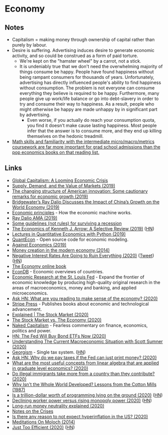 # Economy

## Notes

* Capitalism = making money through ownership of capital rather than purely by labour.
* Desire is suffering. Advertising induces desire to generate economic activity, and so could be construed as a form of paid torture.
  * We're kept on the "hamster wheel" by a carrot, not a stick.
  * It is undeniably true that we don't need the overwhelming majority of things consume be happy. People have found happiness without being rampant consumers for thousands of years. Unfortunately, advertising has directly influenced people's ability to find happiness without consumption. The problem is not everyone can consume everything they believe is required to be happy. Furthermore, many people give up work/life balance or go into debt-slavery in order to try and consume their way to happiness. As a result, people who might otherwise be happy are made unhappy by in significant part by advertising.
    * Even worse, if you actually do reach your consumption quota, you find it doesn't make cause lasting happiness. Most people infer that the answer is to consume more, and they end up killing themselves on the hedonic treadmill.
* [Math skills and familiarity with the intermediate micro/macro/metrics coursework are far more important for grad school admissions than the pop economics books on that reading list.](https://www.reddit.com/r/AskEconomics/comments/hc8q1c/ive_read_91_of_the_books_on_the_reconomics/)

## Links

* [Global Capitalism: A Looming Economic Crisis](https://www.youtube.com/watch?v=5hYKgyUU024)
* [Supply, Demand, and the Value of Markets \(2019\)](https://www.youtube.com/watch?v=PNtKXWNKGN8)
* [The changing structure of American innovation: Some cautionary remarks for economic growth \(2019\)](https://www.nber.org/chapters/c14259.pdf)
* [Bridgewater’s Ray Dalio Discusses the Impact of China’s Growth on the World Economy \(2019\)](https://www.youtube.com/watch?v=Mh0vEaac78U)
* [Economic principles](https://economicprinciples.org/) - How the economic machine works.
* [Ray Dalio AMA \(2019\)](https://www.reddit.com/r/IAmA/comments/blv3r8/im_ray_dalio_founder_of_bridgewater_associates_im/)
* [Some guidelines \(not rules\) for surviving a recession](https://www.reddit.com/r/smallbusiness/comments/crpqli/any_other_recently_started_businesses_worried/)
* [The Economics of Kenneth J. Arrow: A Selective Review \(2019\)](https://www.annualreviews.org/doi/full/10.1146/annurev-economics-080218-030323) \([HN](https://news.ycombinator.com/item?id=20817362)\)
* [Lectures in Quantitative Economics with Python \(2019\)](https://python.quantecon.org/_downloads/pdf/quantitative_economics_with_python.pdf)
* [QuantEcon](https://quantecon.org/) - Open source code for economic modeling.
* [Against Economics \(2019\)](https://www.nybooks.com/articles/2019/12/05/against-economics/)
* [Money creation in the modern economy \(2014\)](https://www.bankofengland.co.uk/-/media/boe/files/quarterly-bulletin/2014/money-creation-in-the-modern-economy.pdf?la=en)
* [Negative Interest Rates Are Going to Ruin Everything \(2020\)](https://prestonbyrne.com/2020/01/10/nirp-is-going-to-ruin-everything/) \([Tweet](https://twitter.com/paulg/status/1216031124327141378)\) \([HN](https://news.ycombinator.com/item?id=22024200)\)
* [The Economy online book](https://core-econ.org/the-economy/book/text/0-3-contents.html)
* [EconDB](https://www.econdb.com/main-indicators/) - Economic overviews of countries.
* [Economic Research at the St. Louis Fed](https://research.stlouisfed.org/about.html) - Expand the frontier of economic knowledge by producing high-quality original research in the areas of macroeconomics, money and banking, and applied microeconomics.
* [Ask HN: What are you reading to make sense of the economy? \(2020\)](https://news.ycombinator.com/item?id=22861452)
* [Stripe Press](https://press.stripe.com/) - Publishes books about economic and technological advancement.
* [Explained \| The Stock Market \(2020\)](https://www.youtube.com/watch?v=ZCFkWDdmXG8)
* [The Stock Market vs. The Economy \(2020\)](https://www.youtube.com/watch?v=0ECqDaPjjV0)
* [Naked Capitalism](https://www.nakedcapitalism.com/) - Fearless commentary on finance, economics, politics and power.
* [HN: The Fed Will Buy Bond ETFs Now \(2020\)](https://news.ycombinator.com/item?id=23156098)
* [Understanding The Current Macroeconomic Situation with Scott Sumner \(2020\)](https://overcast.fm/+LDKcyLt0c)
* [Georgism](https://en.wikipedia.org/wiki/Georgism) - Single tax system. \([HN](https://news.ycombinator.com/item?id=23210804)\)
* [Ask HN: Why do we pay taxes if the Fed can just print money? \(2020\)](https://news.ycombinator.com/item?id=23252715)
* [What are the most useful concepts from linear algebra that are applied in graduate level economics? \(2020\)](https://www.reddit.com/r/AskEconomics/comments/gnnixp/what_are_the_most_useful_concepts_from_linear/)
* [Do illegal immigrants take more from a country than they contribute? \(2020\)](https://www.reddit.com/r/AskEconomics/comments/gsfnvt/do_illegal_immigrants_take_more_from_a_country/)
* [Why Isn't the Whole World Developed? Lessons from the Cotton Mills \(1987\)](https://pdfs.semanticscholar.org/6152/0798b9dd2c691872d58db3914f87dd165a85.pdf)
* [Is a trillion-dollar worth of programming lying on the ground \(2020\)](https://blog.cerebralab.com/Is_a_trillion-dollar_worth_of_programming_lying_on_the_ground) \([HN](https://news.ycombinator.com/item?id=23402788)\)
* [Declining worker power versus rising monopoly power \(2020\)](https://voxeu.org/article/declining-worker-power-versus-rising-monopoly-power) \([HN](https://news.ycombinator.com/item?id=23403455)\)
* [Long-run money neutrality explained \(2020\)](https://www.reddit.com/r/AskEconomics/comments/gziqg8/i_have_a_few_questions_the_us_has_been_printing/)
* [Notes on the Crises](https://nathantankus.substack.com/)
* [Is there any reason to not expect hyperinflation in the US? \(2020\)](https://www.reddit.com/r/AskEconomics/comments/hatqdd/serious_is_there_any_reason_to_not_expect/)
* [Meditations On Moloch \(2014\)](https://www.lesswrong.com/posts/TxcRbCYHaeL59aY7E/meditations-on-moloch)
* [Just Too Efficient \(2020\)](https://www.tbray.org/ongoing/When/202x/2020/07/05/Too-Efficient) \([HN](https://news.ycombinator.com/item?id=23809291)\)

